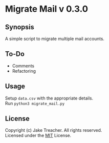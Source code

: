 # Migrate Mail v 0.3.0

## Synopsis

A simple script to migrate multiple mail accounts.  

## To-Do
* Comments
* Refactoring

## Usage

Setup `data.csv` with the appropriate details.  
Run `python3 migrate_mail.py`

## License

Copyright (c) Jake Treacher. All rights reserved.  
Licensed under the [MIT](https://github.com/jaketreacher/migrate_mail/blob/master/LICENSE.txt) License.  

